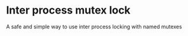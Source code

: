 Inter process mutex lock
================        

A safe and simple way to use inter process locking with named mutexes